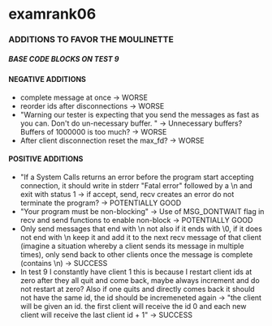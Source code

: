 # examrank06

### ADDITIONS TO FAVOR THE MOULINETTE 
##### BASE CODE BLOCKS ON TEST 9
#### NEGATIVE ADDITIONS
* complete message at once -> WORSE
* reorder ids after disconnections -> WORSE
* "Warning our tester is expecting that you send the messages as fast as you can. Don't do un-necessary buffer.
" -> Unnecessary buffers? Buffers of 1000000 is too much? -> WORSE
* After client disconnection reset the max_fd? -> WORSE
#### POSITIVE ADDITIONS
* "If a System Calls returns an error before the program start accepting connection, it should write in stderr "Fatal error" followed by a \n and exit with status 1 -> if accept, send, recv creates an error do not terminate the program? -> POTENTIALLY GOOD
* "Your program must be non-blocking" -> Use of MSG_DONTWAIT flag in recv and send functions to enable non-block -> POTENTIALLY GOOD
* Only send messages that end with \n not also if it ends with \0, if it does not end with \n keep it and add it to the next recv message of that client (imagine a situation whereby a client sends its message in multiple times), only send back to other clients once the message is complete (contains \n) -> SUCCESS
* In test 9 I constantly have client 1 this is because I restart client ids at zero after they all quit and come back, maybe always increment and do not restart at zero? Also if one quits and directly comes back it should not have the same id, the id should be incremeneted again -> "the client will be given an id. the first client will receive the id 0 and each new client will receive the last client id + 1" -> SUCCESS

